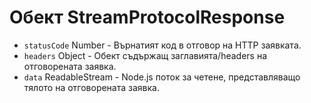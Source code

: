 # Обект StreamProtocolResponse

* `statusCode` Number - Върнатият код в отговор на HTTP заявката.
* `headers` Object - Обект съдържащ заглавията/headers на отговорената заявка.
* `data` ReadableStream - Node.js поток за четене, представляващо тялото на отговорената заявка.